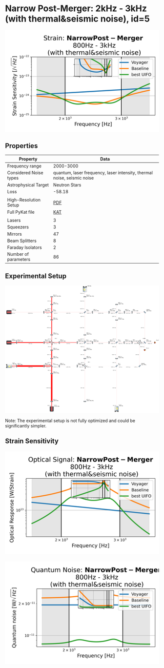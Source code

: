 # Narrow Post-Merger: 2kHz - 3kHz (with thermal&seismic noise), id=5
<p align="center"><img src="strain.png" alt="Plot of Strain" width="666px"></p>

## Properties
| Property                              | Data                                                       |
| ------------------------------------- | ----------------------------------------------------------------- |
| Frequency range                   | 2000-3000 |
| Considered Noise types                   | quantum, laser frequency, laser intensity, thermal noise, seismic noise |
| Astrophysical Target                   | Neutron Stars |
| Loss               | -58.18 |
|               |  |
| High-Resolution Setup | [PDF](setup.pdf) |
| Full PyKat file       | [KAT](CFGS_6_-58.18_86_7520331924_0_2189282746.txt) |
|               |  |
| Lasers |  3 |
| Squeezers |  3 |
| Mirrors |  47 |
| Beam Splitters |  8 |
| Faraday Isolators |  2 |
| Number of parameters  | 86 |
## Experimental Setup
<p align="center"><img src="setup.png" alt="setup" width="666px"></p>

Note: The experimental setup is not fully optimized and could be significantly simpler.

## Strain Sensitivity<p align="center"><img src="signal.png" alt="Plot of Signal" width="666px"></p>

<p align="center"><img src="noise.png" alt="Plot of Noise" width="666px"></p>

